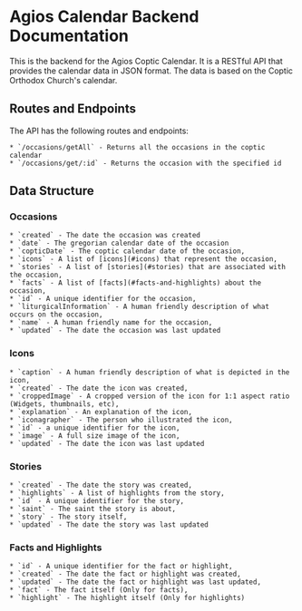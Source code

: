 # Agios Calendar Backend Documentation
This is the backend for the Agios Coptic Calendar. It is a RESTful API that provides the calendar data in JSON format. The data is based on the Coptic Orthodox Church's calendar.

## Routes and Endpoints
The API has the following routes and endpoints:

    * `/occasions/getAll` - Returns all the occasions in the coptic calendar
    * `/occasions/get/:id` - Returns the occasion with the specified id

## Data Structure

### Occasions
    * `created` - The date the occasion was created
    * `date` - The gregorian calendar date of the occasion
    * `copticDate` - The coptic calendar date of the occasion,
    * `icons` - A list of [icons](#icons) that represent the occasion,
    * `stories` - A list of [stories](#stories) that are associated with the occasion,
    * `facts` - A list of [facts](#facts-and-highlights) about the occasion,
    * `id` - A unique identifier for the occasion,
    * `liturgicalInformation` - A human friendly description of what occurs on the occasion,
    * `name` - A human friendly name for the occasion,
    * `updated` - The date the occasion was last updated

### Icons
    * `caption` - A human friendly description of what is depicted in the icon,
    * `created` - The date the icon was created,
    * `croppedImage` - A cropped version of the icon for 1:1 aspect ratio (Widgets, thumbnails, etc),
    * `explanation` - An explanation of the icon,
    * `iconagrapher` - The person who illustrated the icon,
    * `id` - a unique identifier for the icon,
    * `image` - A full size image of the icon,
    * `updated` - The date the icon was last updated

### Stories
    * `created` - The date the story was created,
    * `highlights` - A list of highlights from the story,
    * `id` - A unique identifier for the story,
    * `saint` - The saint the story is about,
    * `story` - The story itself,
    * `updated` - The date the story was last updated

### Facts and Highlights
    * `id` - A unique identifier for the fact or highlight,
    * `created` - The date the fact or highlight was created,
    * `updated` - The date the fact or highlight was last updated,
    * `fact` - The fact itself (Only for facts),
    * `highlight` - The highlight itself (Only for highlights)